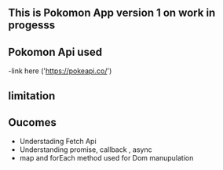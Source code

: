 ## This is Pokomon App version 1 on work in progesss

## Pokomon Api used

-link here ('https://pokeapi.co/')

## limitation

## Oucomes

- Understading Fetch Api
- Understanding promise, callback , async
- map and forEach method used for Dom manupulation
